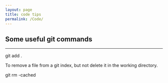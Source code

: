 ```yaml
---
layout: page
title: code tips
permalink: /Code/
---
```







## Some useful git commands
------------------------------------------------

git add .




To remove a file from a git index, but not delete it in the working directory.

git rm -cached <filename>